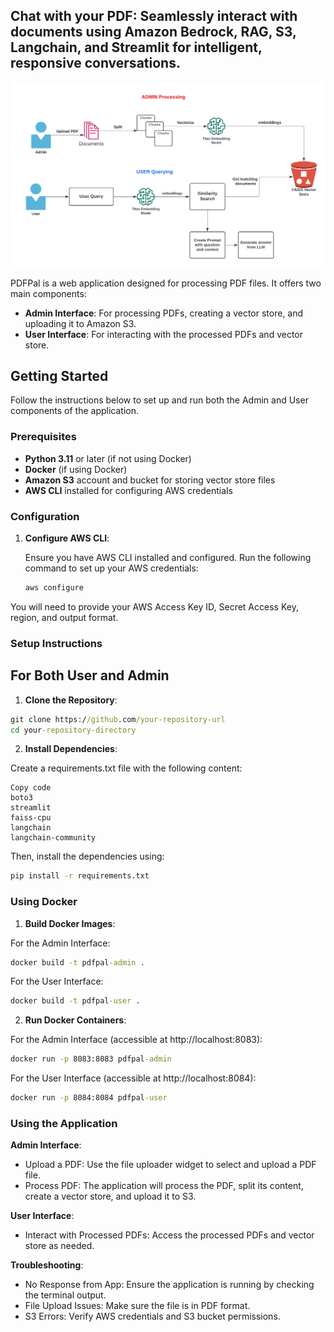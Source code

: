 ## Chat with your PDF: Seamlessly interact with documents using Amazon Bedrock, RAG, S3, Langchain, and Streamlit for intelligent, responsive conversations.

![PDFPal Architecture](PDFPal-architecture.png)

PDFPal is a web application designed for processing PDF files. It offers two main components:

- **Admin Interface**: For processing PDFs, creating a vector store, and uploading it to Amazon S3.
- **User Interface**: For interacting with the processed PDFs and vector store.

## Getting Started

Follow the instructions below to set up and run both the Admin and User components of the application.

### Prerequisites

- **Python 3.11** or later (if not using Docker)
- **Docker** (if using Docker)
- **Amazon S3** account and bucket for storing vector store files
- **AWS CLI** installed for configuring AWS credentials

### Configuration

1. **Configure AWS CLI**:

   Ensure you have AWS CLI installed and configured. Run the following command to set up your AWS credentials:

   ```cmd
   aws configure
   ```
You will need to provide your AWS Access Key ID, Secret Access Key, region, and output format.

### Setup Instructions
## For Both User and Admin
1. **Clone the Repository**:

```cmd
git clone https://github.com/your-repository-url
cd your-repository-directory
```

2. **Install Dependencies**:

Create a requirements.txt file with the following content:

```
Copy code
boto3
streamlit
faiss-cpu
langchain
langchain-community
```
Then, install the dependencies using:

```cmd
pip install -r requirements.txt
```
### Using Docker
1. **Build Docker Images**:

For the Admin Interface:

```cmd
docker build -t pdfpal-admin .
```
For the User Interface:

```cmd
docker build -t pdfpal-user .
```
2. **Run Docker Containers**:

For the Admin Interface (accessible at http://localhost:8083):
```cmd
docker run -p 8083:8083 pdfpal-admin
```

For the User Interface (accessible at http://localhost:8084):
```cmd
docker run -p 8084:8084 pdfpal-user
```

### Using the Application
**Admin Interface**:

- Upload a PDF: Use the file uploader widget to select and upload a PDF file.
- Process PDF: The application will process the PDF, split its content, create a vector store, and upload it to S3.

**User Interface**:

- Interact with Processed PDFs: Access the processed PDFs and vector store as needed.

**Troubleshooting**:

- No Response from App: Ensure the application is running by checking the terminal output.
- File Upload Issues: Make sure the file is in PDF format.
- S3 Errors: Verify AWS credentials and S3 bucket permissions.


